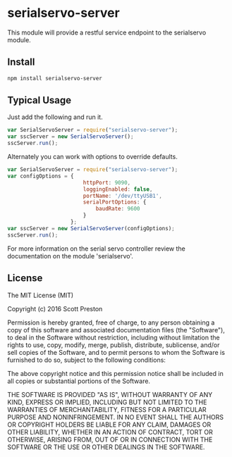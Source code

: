 # serialservo-server

This module will provide a restful service endpoint to the serialservo module.

## Install

```bash
npm install serialservo-server
```

## Typical Usage

Just add the following and run it.

```javascript
var SerialServoServer = require("serialservo-server");
var sscServer = new SerialServoServer();
sscServer.run();
```

Alternately you can work with options to override defaults.

```javascript
var SerialServoServer = require("serialservo-server");
var configOptions = { 
                        httpPort: 9090, 
                        loggingEnabled: false, 
                        portName: '/dev/ttyUSB1', 
                        serialPortOptions: { 
                            baudRate: 9600
                        }
                    };
var sscServer = new SerialServoServer(configOptions);
sscServer.run();
```

For more information on the serial servo controller review the documentation on the module 'serialservo'.

## License

The MIT License (MIT)

Copyright (c) 2016 Scott Preston

Permission is hereby granted, free of charge, to any person obtaining a copy of
this software and associated documentation files (the "Software"), to deal in
the Software without restriction, including without limitation the rights to
use, copy, modify, merge, publish, distribute, sublicense, and/or sell copies of
the Software, and to permit persons to whom the Software is furnished to do so,
subject to the following conditions:

The above copyright notice and this permission notice shall be included in all
copies or substantial portions of the Software.

THE SOFTWARE IS PROVIDED "AS IS", WITHOUT WARRANTY OF ANY KIND, EXPRESS OR
IMPLIED, INCLUDING BUT NOT LIMITED TO THE WARRANTIES OF MERCHANTABILITY, FITNESS
FOR A PARTICULAR PURPOSE AND NONINFRINGEMENT. IN NO EVENT SHALL THE AUTHORS OR
COPYRIGHT HOLDERS BE LIABLE FOR ANY CLAIM, DAMAGES OR OTHER LIABILITY, WHETHER
IN AN ACTION OF CONTRACT, TORT OR OTHERWISE, ARISING FROM, OUT OF OR IN
CONNECTION WITH THE SOFTWARE OR THE USE OR OTHER DEALINGS IN THE SOFTWARE.